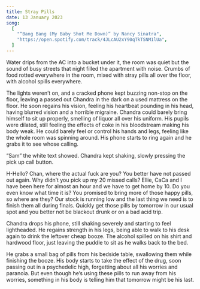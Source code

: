 ```yaml
---
title: Stray Pills
date: 13 January 2023
song:
  [
    "“Bang Bang (My Baby Shot Me Down)” by Nancy Sinatra",
    "https://open.spotify.com/track/4JLcAU2xY90qTkTSNM1lUa",
  ]
---
```


Water drips from the AC into a bucket under it, the room was quiet but the sound of busy streets that night filled the apartment with noise. Crumbs of food rotted everywhere in the room, mixed with stray pills all over the floor, with alcohol spills everywhere.

The lights weren’t on, and a cracked phone kept buzzing non-stop on the floor, leaving a passed out Chandra in the dark on a used mattress on the floor. He soon regains his vision, feeling his heartbeat pounding in his head, having blurred vision and a horrible migraine. Chandra could barely bring himself to sit up properly, smelling of liquor all over his uniform. His pupils were dilated, still feeling the effects of coke in his bloodstream making his body weak. He could barely feel or control his hands and legs, feeling like the whole room was spinning around. His phone starts to ring again and he grabs it to see whose calling.

“Sam” the white text showed. Chandra kept shaking, slowly pressing the pick up call button.

<call-container icon="mobile-screen-button" platform="iPhone (Cellular)" contact="Sam" duration="02:27" img="/content/oneshots/stray-pills/sam.png" transcribe-start="09:47 pm" transcribe-end="09:49 pm">
<message contact="Chandra" alignment="right" img="/content/oneshots/stray-pills/chandra.png">H-Hello?</message>
<message contact="Sam" alignment="left" img="/content/oneshots/stray-pills/sam.png">Chan, where the actual fuck are you?</message>
<message>You better have not passed out again.</message>
<message>Why didn’t you pick up my 20 missed calls?</message>
<message>Ellie, CaCa and I have been here for almost an hour and we have to get home by 10.</message>
<message>Do you even know what time it is?</message>
<message>You promised to bring more of those happy pills, so where are they?</message>
<message>Our stock is running low and the last thing we need is to finish them all during finals.</message>
<message>Quickly get those pills by tomorrow in our usual spot and you better not be blackout drunk or on a bad acid trip.</message>
</call-container>

Chandra drops his phone, still shaking severely and starting to feel lightheaded. He regains strength in his legs, being able to walk to his desk again to drink the leftover cheap booze. The alcohol spilled on his shirt and hardwood floor, just leaving the puddle to sit as he walks back to the bed.

He grabs a small bag of pills from his bedside table, swallowing them while finishing the booze. His body starts to take the effect of the drug, soon passing out in a psychedelic high, forgetting about all his worries and paranoia. But even though he’s using these pills to run away from his worries, something in his body is telling him that tomorrow might be his last.
